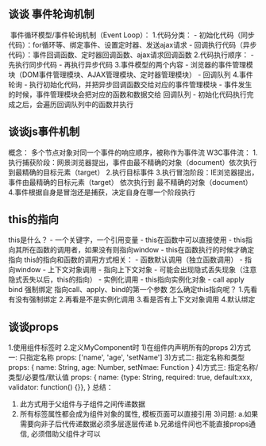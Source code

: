## 谈谈 事件轮询机制
​              事件循环模型/事件轮询机制（Event Loop）：
                1.代码分类：
                    - 初始化代码（同步代码）：for循环等、绑定事件、设置定时器、发送ajax请求
                    - 回调执行代码（异步代码）：事件回调函数、定时器回调函数、ajax请求回调函数
                2.代码执行顺序：
                    - 先执行同步代码
                    - 再执行异步代码
                3.事件模型的两个内容
                    - 浏览器的事件管理模块（DOM事件管理模块、AJAX管理模块、定时器管理模块）
                    - 回调队列
                4.事件轮询
                    - 执行初始化代码，并把异步回调函数交给对应的事件管理模块
                    - 事件发生的时候，事件管理模块会把对应的函数和数据交给 回调队列
                    - 初始化代码执行完成之后，会遍历回调队列中的函数并执行

## 谈谈js事件机制
概念：
            多个节点对象对同一个事件的响应顺序，被称作为事件流
            W3C事件流：
                1.执行捕获阶段：网景浏览器提出，事件由最不精确的对象（document）依次执行到最精确的目标元素（target）
                2.执行目标事件
                3.执行冒泡阶段：IE浏览器提出，事件由最精确的目标元素（target） 依次执行到 最不精确的对象（document）
                4.事件根据自身是冒泡还是捕获，决定自身在哪一个阶段执行
## this的指向
  this是什么？
                - 一个关键字，一个引用变量
                - this在函数中可以直接使用
                - this指向其所在函数的调用者，如果没有则指向window
                - this在函数执行的时候才确定指向
            this的指向和函数的调用方式相关：
                - 函数默认调用（独立函数调用）
                    - 指向window
                - 上下文对象调用
                    - 指向上下文对象
                    - 可能会出现隐式丢失现象（注意隐式丢失以后，this的指向）
                - 实例化调用
                    - this指向实例化对象
                - call apply bind 强制绑定
                    指向call、apply、bind的第一个参数
            怎么确定this指向呢？
                1.先看有没有强制绑定
                2.再看是不是实例化调用
                3.看是否有上下文对象调用
                4.默认绑定
## 谈谈props
1.使用组件标签时
<MyComponent name='tom' :age='3' :setName='setName'></MyComponent >
<my-component name='tom' :age='3' :set-name='setName'></my-component>
2.定义MyComponent时
1)在组件内声明所有的props
2)方式一: 只指定名称
props: ['name', 'age', 'setName']
3)方式二: 指定名称和类型
	props: {
	  name: String,
	  age: Number,
	  setNmae: Function
	}
4)方式三: 指定名称/类型/必要性/默认值
	props: {
	   name: {type: String, required: true, default:xxx, validator: function() {}},
	}
总结：
1)	此方式用于父组件与子组件之间传递数据
2)	所有标签属性都会成为组件对象的属性, 模板页面可以直接引用
3)问题: 
a.如果需要向非子后代传递数据必须多层逐层传递
b.兄弟组件间也不能直接props通信, 必须借助父组件才可以